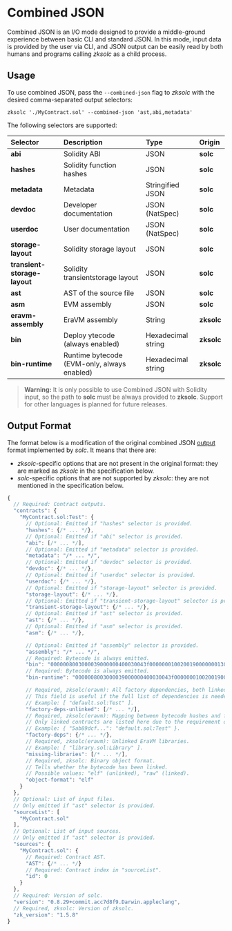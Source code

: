 # Combined JSON

Combined JSON is an I/O mode designed to provide a middle-ground experience between basic CLI and standard JSON. In this mode, input data is provided by the user via CLI, and JSON output can be easily read by both humans and programs calling *zksolc* as a child process.



## Usage

To use combined JSON, pass the `--combined-json` flag to *zksolc* with the desired comma-separated output selectors:

```shell
zksolc './MyContract.sol' --combined-json 'ast,abi,metadata'
```

The following selectors are supported:

|         Selector              |                 Description                 |            Type           |   Origin   |
|:------------------------------|:--------------------------------------------|:--------------------------|:-----------|
| **abi**                       | Solidity ABI                                | JSON                      |  **solc**  |
| **hashes**                    | Solidity function hashes                    | JSON                      |  **solc**  |
| **metadata**                  | Metadata                                    | Stringified JSON          |  **solc**  |
| **devdoc**                    | Developer documentation                     | JSON (NatSpec)            |  **solc**  |
| **userdoc**                   | User documentation                          | JSON (NatSpec)            |  **solc**  |
| **storage-layout**            | Solidity storage layout                     | JSON                      |  **solc**  |
| **transient-storage-layout**  | Solidity transientstorage layout            | JSON                      |  **solc**  |
| **ast**                       | AST of the source file                      | JSON                      |  **solc**  |
| **asm**                       | EVM assembly                                | JSON                      |  **solc**  |
| **eravm-assembly**            | EraVM assembly                              | String                    | **zksolc** |
| **bin**                       | Deploy ytecode (always enabled)             | Hexadecimal string        | **zksolc** |
| **bin-runtime**               | Runtime bytecode (EVM-only, always enabled) | Hexadecimal string        | **zksolc** |

> **Warning:** It is only possible to use Combined JSON with Solidity input, so the path to **solc** must be always provided to **zksolc**. Support for other languages is planned for future releases.



## Output Format

The format below is a modification of the original combined JSON [output](https://docs.soliditylang.org/en/latest/using-the-compiler.html#output-description) format implemented by *solc*. It means that there are:

- *zksolc*-specific options that are not present in the original format: they are marked as *zksolc* in the specification below.
- *solc*-specific options that are not supported by *zksolc*: they are not mentioned in the specification below.

```javascript
{
  // Required: Contract outputs.
  "contracts": {
    "MyContract.sol:Test": {
      // Optional: Emitted if "hashes" selector is provided.
      "hashes": {/* ... */},
      // Optional: Emitted if "abi" selector is provided.
      "abi": [/* ... */],
      // Optional: Emitted if "metadata" selector is provided.
      "metadata": "/* ... */",
      // Optional: Emitted if "devdoc" selector is provided.
      "devdoc": {/* ... */},
      // Optional: Emitted if "userdoc" selector is provided.
      "userdoc": {/* ... */},
      // Optional: Emitted if "storage-layout" selector is provided.
      "storage-layout": {/* ... */},
      // Optional: Emitted if "transient-storage-layout" selector is provided.
      "transient-storage-layout": {/* ... */},
      // Optional: Emitted if "ast" selector is provided.
      "ast": {/* ... */},
      // Optional: Emitted if "asm" selector is provided.
      "asm": {/* ... */},

      // Optional: Emitted if "assembly" selector is provided.
      "assembly": "/* ... */",
      // Required: Bytecode is always emitted.
      "bin": "0000008003000039000000400030043f0000000100200190000000130000c13d...",
      // Required: Bytecode is always emitted.
      "bin-runtime": "0000008003000039000000400030043f0000000100200190000000130000c13d...",

      // Required, zksolc(eravm): All factory dependencies, both linked and unlinked.
      // This field is useful if the full list of dependencies is needed, including those that could not have been linked yet.
      // Example: [ "default.sol:Test" ].
      "factory-deps-unlinked": [/* ... */],
      // Required, zksolc(eravm): Mapping between bytecode hashes and full contract identifiers.
      // Only linked contracts are listed here due to the requirement of bytecode hash.
      // Example: { "5ab89dcf...": "default.sol:Test" }.
      "factory-deps": {/* ... */},
      // Required, zksolc(eravm): Unlinked EraVM libraries.
      // Example: [ "library.sol:Library" ].
      "missing-libraries": [/* ... */],
      // Required, zksolc: Binary object format.
      // Tells whether the bytecode has been linked.
      // Possible values: "elf" (unlinked), "raw" (linked).
      "object-format": "elf"
    }
  },
  // Optional: List of input files.
  // Only emitted if "ast" selector is provided.
  "sourceList": [
    "MyContract.sol"
  ],
  // Optional: List of input sources.
  // Only emitted if "ast" selector is provided.
  "sources": {
    "MyContract.sol": {
      // Required: Contract AST.
      "AST": {/* ... */}
      // Required: Contract index in "sourceList".
      "id": 0
    }
  },
  // Required: Version of solc.
  "version": "0.8.29+commit.acc7d8f9.Darwin.appleclang",
  // Required, zksolc: Version of zksolc.
  "zk_version": "1.5.8"
}
```